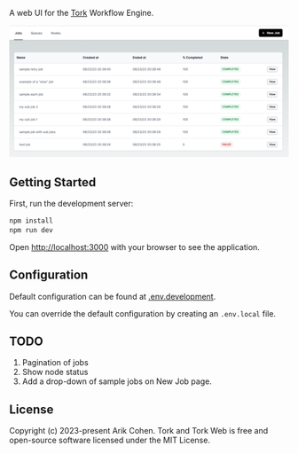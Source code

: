 A web UI for the [Tork](https://github.com/runabol/tork) Workflow Engine.

![screenshot](screenshot.png "Screenshot")

## Getting Started

First, run the development server:

```bash
npm install
npm run dev
```

Open [http://localhost:3000](http://localhost:3000) with your browser to see the application.

## Configuration

Default configuration can be found at [.env.development](.env.development).

You can override the default configuration by creating an `.env.local` file.

## TODO

1. Pagination of jobs
2. Show node status
3. Add a drop-down of sample jobs on New Job page.

## License

Copyright (c) 2023-present Arik Cohen. Tork and Tork Web is free and open-source software licensed under the MIT License.
